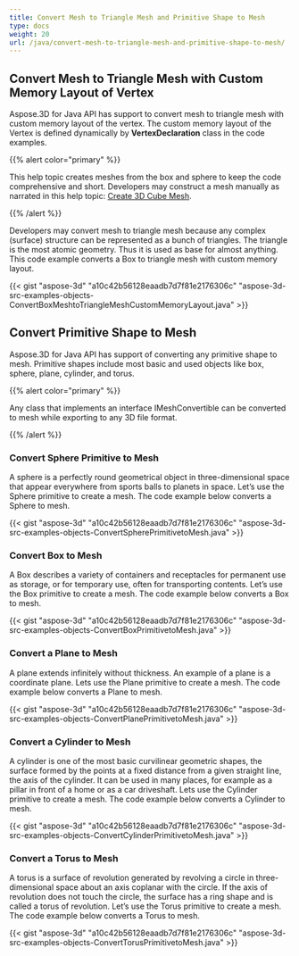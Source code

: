 ```yaml
---
title: Convert Mesh to Triangle Mesh and Primitive Shape to Mesh
type: docs
weight: 20
url: /java/convert-mesh-to-triangle-mesh-and-primitive-shape-to-mesh/
---
```


## **Convert Mesh to Triangle Mesh with Custom Memory Layout of Vertex**
Aspose.3D for Java API has support to convert mesh to triangle mesh with custom memory layout of the vertex. The custom memory layout of the Vertex is defined dynamically by **VertexDeclaration** class in the code examples.

{{% alert color="primary" %}} 

This help topic creates meshes from the box and sphere to keep the code comprehensive and short. Developers may construct a mesh manually as narrated in this help topic: [Create 3D Cube Mesh](/3d/java/create-3d-mesh-and-scene-html/).

{{% /alert %}} 

Developers may convert mesh to triangle mesh because any complex (surface) structure can be represented as a bunch of triangles. The triangle is the most atomic geometry. Thus it is used as base for almost anything. This code example converts a Box to triangle mesh with custom memory layout.



{{< gist "aspose-3d" "a10c42b56128eaadb7d7f81e2176306c" "aspose-3d-src-examples-objects-ConvertBoxMeshtoTriangleMeshCustomMemoryLayout.java" >}}
## **Convert Primitive Shape to Mesh**
Aspose.3D for Java API has support of converting any primitive shape to mesh. Primitive shapes include most basic and used objects like box, sphere, plane, cylinder, and torus.

{{% alert color="primary" %}} 

Any class that implements an interface IMeshConvertible can be converted to mesh while exporting to any 3D file format.

{{% /alert %}} 
### **Convert Sphere Primitive to Mesh**
A sphere is a perfectly round geometrical object in three-dimensional space that appear everywhere from sports balls to planets in space. Let’s use the Sphere primitive to create a mesh.
The code example below converts a Sphere to mesh.

{{< gist "aspose-3d" "a10c42b56128eaadb7d7f81e2176306c" "aspose-3d-src-examples-objects-ConvertSpherePrimitivetoMesh.java" >}}
### **Convert Box to Mesh**
A Box describes a variety of containers and receptacles for permanent use as storage, or for temporary use, often for transporting contents. Let’s use the Box primitive to create a mesh. The code example below converts a Box to mesh.

{{< gist "aspose-3d" "a10c42b56128eaadb7d7f81e2176306c" "aspose-3d-src-examples-objects-ConvertBoxPrimitivetoMesh.java" >}}
### **Convert a Plane to Mesh**
A plane extends infinitely without thickness. An example of a plane is a coordinate plane. Lets use the Plane primitive to create a mesh. The code example below converts a Plane to mesh.

{{< gist "aspose-3d" "a10c42b56128eaadb7d7f81e2176306c" "aspose-3d-src-examples-objects-ConvertPlanePrimitivetoMesh.java" >}}
### **Convert a Cylinder to Mesh**
A cylinder is one of the most basic curvilinear geometric shapes, the surface formed by the points at a fixed distance from a given straight line, the axis of the cylinder. It can be used in many places, for example as a pillar in front of a home or as a car driveshaft. Lets use the Cylinder primitive to create a mesh. The code example below converts a Cylinder to mesh.

{{< gist "aspose-3d" "a10c42b56128eaadb7d7f81e2176306c" "aspose-3d-src-examples-objects-ConvertCylinderPrimitivetoMesh.java" >}}
### **Convert a Torus to Mesh**
A torus is a surface of revolution generated by revolving a circle in three-dimensional space about an axis coplanar with the circle. If the axis of revolution does not touch the circle, the surface has a ring shape and is called a torus of revolution. Let’s use the Torus primitive to create a mesh. The code example below converts a Torus to mesh.

{{< gist "aspose-3d" "a10c42b56128eaadb7d7f81e2176306c" "aspose-3d-src-examples-objects-ConvertTorusPrimitivetoMesh.java" >}}
